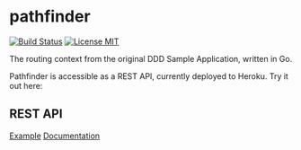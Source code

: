 pathfinder 
==========

[![Build Status](https://travis-ci.org/marcusolsson/pathfinder.svg?branch=master)](https://travis-ci.org/marcusolsson/pathfinder)
[![License MIT](https://img.shields.io/badge/license-MIT-lightgrey.svg?style=flat)](LICENSE)

The routing context from the original DDD Sample Application, written in Go.

Pathfinder is accessible as a REST API, currently deployed to Heroku. Try it out here:

## REST API

[Example](http://ddd-pathfinder.herokuapp.com/paths?from=SESTO&to=CNHKG)
[Documentation](http://ddd-pathfinder.herokuapp.com/docs/)
